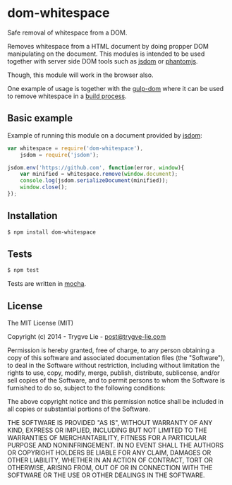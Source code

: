 # dom-whitespace

Safe removal of whitespace from a DOM. 

Removes whitespace from a HTML document by doing propper DOM manipulating on 
the document. This modules is intended to be used together with server side 
DOM tools such as [jsdom](https://github.com/tmpvar/jsdom) or [phantomjs](http://phantomjs.org/).

Though, this module will work in the browser also.

One example of usage is together with the [gulp-dom](https://github.com/trygve-lie/gulp-dom)
where it can be used to remove whitespace in a [build process](https://github.com/trygve-lie/gulp-dom/tree/master/examples/remove-whitespace).



## Basic example

Example of running this module on a document provided by [jsdom](https://github.com/tmpvar/jsdom):

```js
var whitespace = require('dom-whitespace'),
    jsdom = require('jsdom');

jsdom.env('https://github.com', function(error, window){
    var minified = whitespace.remove(window.document);
    console.log(jsdom.serializeDocument(minified));
    window.close();
});
```



## Installation

```bash
$ npm install dom-whitespace
```



## Tests

```bash
$ npm test
```

Tests are written in [mocha](http://mochajs.org/).



## License 

The MIT License (MIT)

Copyright (c) 2014 - Trygve Lie - post@trygve-lie.com

Permission is hereby granted, free of charge, to any person obtaining a copy
of this software and associated documentation files (the "Software"), to deal
in the Software without restriction, including without limitation the rights
to use, copy, modify, merge, publish, distribute, sublicense, and/or sell
copies of the Software, and to permit persons to whom the Software is
furnished to do so, subject to the following conditions:

The above copyright notice and this permission notice shall be included in
all copies or substantial portions of the Software.

THE SOFTWARE IS PROVIDED "AS IS", WITHOUT WARRANTY OF ANY KIND, EXPRESS OR
IMPLIED, INCLUDING BUT NOT LIMITED TO THE WARRANTIES OF MERCHANTABILITY,
FITNESS FOR A PARTICULAR PURPOSE AND NONINFRINGEMENT. IN NO EVENT SHALL THE
AUTHORS OR COPYRIGHT HOLDERS BE LIABLE FOR ANY CLAIM, DAMAGES OR OTHER
LIABILITY, WHETHER IN AN ACTION OF CONTRACT, TORT OR OTHERWISE, ARISING FROM,
OUT OF OR IN CONNECTION WITH THE SOFTWARE OR THE USE OR OTHER DEALINGS IN
THE SOFTWARE.
